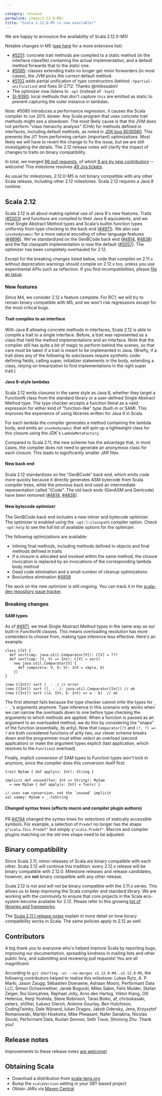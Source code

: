```yaml
---

category: release
permalink: /news/2.12.0-M5/
title: "Scala 2.12.0-M5 is now available!"
---
```

We are happy to announce the availability of Scala 2.12.0-M5!

Notable changes in M5
([see here](https://github.com/scala/scala/pulls?utf8=%E2%9C%93&q=milestone%3A2.12.0-M5%20label%3Arelease-notes)
for a more extensive list):

  - [#5251](https://github.com/scala/scala/pull/5251): concrete trait methods are compiled to a
    static method (in the interface classfile) containing the actual implementation, and a default
    method forwards that to the static one.
  - [#5085](https://github.com/scala/scala/pull/5085): classes extending traits no longer get mixin
    forwarders (in most cases), the JVM picks the correct default method.
  - [#5102](https://github.com/scala/scala/pull/5102) adds partial unification of type constructors
    (behind `-Ypartial-unification`) and fixes SI-2712. Thanks @milessabin!
  - The optimizer now listens to `-opt` (instead of `-Yopt`)
  - [SI-9390](https://issues.scala-lang.org/browse/SI-9390): local methods that don't capture `this`
    are emitted as static to prevent capturing the outer instance in lambdas.

*Note*: #5085 introduces a performance regression, it causes the Scala compiler to run 20% slower.
Any Scala program that uses concrete trait methods might see a slowdown. The most likely
cause is that the JVM does not perform "class hierarchy analysis" (CHA) for methods
defined in interfaces, including default methods, as noted in
[JDK bug 8036580](https://bugs.openjdk.java.net/browse/JDK-8036580). This prevents the JIT from
performing certain (important) optimizations. Most likely we will have to revert the change to fix
the issue, but we are still investigating the details. The 2.12 release notes will clarify the
impact of changes to traits on binary compatibility.

In total, we merged [96 pull requests](https://github.com/scala/scala/pulls?q=is%3Apr+is%3Amerged+milestone%3A2.12.0-M5), of which [9 are by new contributors](https://github.com/scala/scala/pulls?utf8=%E2%9C%93&q=is%3Apr%20is%3Amerged%20milestone%3A2.12.0-M5%20label%3Awelcome) -- welcome!
This milestone resolves [49 Jira tickets](https://issues.scala-lang.org/issues/?jql=project%20%3D%20SI%20AND%20status%20%3D%20CLOSED%20AND%20resolution%20%3D%20Fixed%20AND%20fixVersion%20%3D%20%22Scala%202.12.0-M5%22%20ORDER%20BY%20component%20ASC%2C%20priority%20DESC).

As usual for milestones, 2.12.0-M5 is not binary compatible with any other Scala release, including other 2.12 milestones. Scala 2.12 requires a Java 8 runtime.

## Scala 2.12

Scala 2.12 is all about making optimal use of Java 8's new features. Traits ([#5003](https://github.com/scala/scala/pull/5003)) and functions are compiled to their Java 8 equivalents, and we treat Single Abstract Method types and Scala's builtin function types uniformly from type checking to the back end ([#4971](https://github.com/scala/scala/pull/4971)). We also use `invokedynamic` for a more natural encoding of other language features ([#4896](https://github.com/scala/scala/pull/4896)). We've standardized on the GenBCode back end ([#4814](https://github.com/scala/scala/pull/4814), [#4838](https://github.com/scala/scala/pull/4838)) and the flat classpath implementation is now the default ([#5057](https://github.com/scala/scala/pull/5057)). The optimizer has been completely overhauled for 2.12.

Except for the breaking changes listed below, code that compiles on 2.11.x without deprecation warnings should compile on 2.12.x too, unless you use experimental APIs such as reflection.  If you find incompatibilities, please [file an issue](https://issues.scala-lang.org).

### New features

Since M4, we consider 2.12.x feature complete.
For RC1, we will try to remain binary compatible with M5, and we won't risk regressions except for the most critical bugs.

#### Trait compiles to an interface
With Java 8 allowing concrete methods in interfaces, Scala 2.12 is able to compile a trait to a single interface. Before, a trait was represented as a class that held the method implementations and an interface. Note that the compiler still has quite a bit of magic to perform behind the scenes, so that care must be taken if a trait is meant to be implemented in Java. (Briefly, if a trait does any of the following its subclasses require synthetic code: defining fields, calling super, initializer statements in the body, extending a class, relying on linearization to find implementations in the right super trait.)

#### Java 8-style lambdas

Scala 2.12 emits closures in the same style as Java 8, whether they target a FunctionN class from the standard library or a user-defined Single Abstract Method type. The type checker accepts a function literal as a valid expression for either kind of "function-like" type (built-in or SAM). This improves the experience of using libraries written for Java 8 in Scala.

For each lambda the compiler generates a method containing the lambda body, and emits an `invokedynamic` that will spin up a lightweight class for this closure using the JDK's `LambdaMetaFactory`.

Compared to Scala 2.11, the new scheme has the advantage that, in most cases, the compiler does not need to generate an anonymous class for each closure. This leads to significantly smaller JAR files.

#### New back end

Scala 2.12 standardizes on the "GenBCode" back end, which emits code more quickly because it directly generates ASM bytecode from Scala compiler trees, while the previous back end used an intermediate representation called "ICode". The old back ends (GenASM and GenIcode) have been removed ([#4814](https://github.com/scala/scala/pull/4814), [#4838](https://github.com/scala/scala/pull/4838)).


#### New bytecode optimizer

The GenBCode back end includes a new inliner and bytecode optimizer.
The optimizer is enabled using the `-opt:l:classpath` compiler option.
Check `-opt:help` to see the full list of available options for the optimizer.

The following optimizations are available:

* Inlining final methods, including methods defined in objects and final methods defined in traits
* If a closure is allocated and invoked within the same method, the closure invocation is replaced by an invocations of the corresponding lambda body method
* Dead code elimination and a small number of cleanup optimizations
* Box/unbox elimination [#4858](https://github.com/scala/scala/pull/4858)

The work on the new optimizer is still ongoing.  You can track it in the [scala-dev repository issue tracker](https://github.com/scala/scala-dev/labels/t%3Aoptimizer).


### Breaking changes

#### SAM types
As of [#4971](https://github.com/scala/scala/pull/4971), we treat Single Abstract Method types in the same way as our built-in FunctionN classes. This means overloading resolution has more contenders to choose from, making type inference less effective. Here's an example:

    class C[V] {
      def sort(cmp: java.util.Comparator[V]): C[V] = ???
      def sort(cmp: (V, V) => Int): C[V] = sort(
        new java.util.Comparator[V] {
          def compare(a: V, b: V): Int = cmp(a, b)
        })
    }

    (new C[Int]) sort (_ - _) // error
    (new C[Int]) sort ((_ - _): java.util.Comparator[Int]) // ok
    (new C[Int]) sort ((a: Int, b: Int) => a - b)  // ok

The first attempt fails because the type checker cannot infer the types for `_ - _`'s arguments anymore.
Type inference in this scenario only works when we can narrow the overloads down to one before type checking the arguments to which methods are applied. When a function is passed as an argument to an overloaded method, we do this by considering the "shape" of the function (essentially, its arity). Now that `Comparator[?]` and `(?, ?) => ?` are both considered functions of arity two, our clever scheme breaks down and the programmer must either select an overload (second application) or make the argument types explicit (last application, which resolves to the `Function2` overload).

Finally, implicit conversion of SAM types to Function types won't kick in anymore, since the compiler does this conversion itself first:

    trait MySam { def apply(x: Int): String }

    implicit def unused(fun: Int => String): MySam
      = new MySam { def apply(x: Int) = fun(x) }

    // uses sam conversion, not the `unused` implicit
    val sammy: MySam = _.toString

#### Changed syntax trees (affects macro and compiler plugin authors)

PR [#4794](https://github.com/scala/scala/pull/4749) changed the syntax trees for selections of statically accessible symbols. For example, a selection of `Predef` no longer has the shape `q"scala.this.Predef"` but simply `q"scala.Predef"`. Macros and compiler plugins matching on the old tree shape need to be adjusted.




## Binary compatibility

Since Scala 2.11, minor releases of Scala are binary compatible with each other.
Scala 2.12 will continue this tradition: every 2.12.x release will be binary compatible with 2.12.0.
Milestone releases and release candidates, however, are **not** binary compatible with any other release.

Scala 2.12 is not and will not be binary compatible with the 2.11.x series.  This allows us to keep improving the Scala compiler and standard library.  We are working with the community to ensure that core projects in the Scala eco-system become available for 2.12.  Please refer to this growing [list of libraries and frameworks](https://github.com/scala/make-release-notes/blob/2.12.x/projects-2.12.md).

The [Scala 2.11.1 release notes](https://scala-lang.org/news/2.11.1) explain in more detail on how binary compatibility works in Scala.  The same policies apply to 2.12 as well.


## Contributors

A big thank you to everyone who's helped improve Scala by reporting bugs, improving our documentation, spreading kindness in mailing lists and other public fora, and submitting and reviewing pull requests! You are all magnificent.

According to `git shortlog -sn --no-merges v2.12.0-M4..v2.12.0-M5`, the following contributors helped to realize this milestone: Lukas Rytz, A. P. Marki, Jason Zaugg, Sébastien Doeraene, Adriaan Moors, Performant Data LLC, Simon Ochsenreither, Janek Bogucki, Miles Sabin, Felix Mulder, Stefan Zeiger, Rui Gonçalves, Raphael Jolly, Arno den Hartog, Viktor Klang, Olli Helenius, Kenji Yoshida, Steve Robinson, Taras Boiko, af, chrisokasaki, peterz, sh0hei, Łukasz Gieroń, Antoine Gourlay, Ben Hutchison, CodingTwinky, Dale Wijnand, Iulian Dragos, Jakob Odersky, Jens, Krzysztof Romanowski, Martijn Hoekstra, Mike Pheasant, Nafer Sanabria, Nicolas Stucki, Performant Data, Ruslan Sennov, Seth Tisue, Shixiong Zhu. Thank you!

## Release notes

Improvements to these release notes [are welcome!](https://github.com/scala/make-release-notes/blob/2.12.x/hand-written.md)

## Obtaining Scala

* Download a distribution from [scala-lang.org](https://scala-lang.org/download/2.12.0-M5.html)
* Bump the `scalaVersion` setting in your SBT-based project
* Obtain JARs via [Maven Central](https://search.maven.org/#search%7Cga%7C1%7Cg%3A%22org.scala-lang%22%20AND%20v%3A%222.12.0-M5%22)
